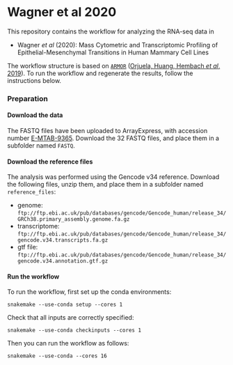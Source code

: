 # Wagner et al 2020

This repository contains the workflow for analyzing the RNA-seq data in 

* Wagner _et al_ (2020): Mass Cytometric and Transcriptomic Profiling of Epithelial-Mesenchymal Transitions in Human Mammary Cell Lines

The workflow structure is based on [`ARMOR`](https://github.com/csoneson/armor) ([Orjuela, Huang, Hembach _et al_, 2019](https://www.g3journal.org/content/9/7/2089.long)). To run the workflow and regenerate the results, follow the instructions below.

### Preparation

#### Download the data

The FASTQ files have been uploaded to ArrayExpress, with accession number [E-MTAB-9365](https://www.ebi.ac.uk/arrayexpress/experiments/E-MTAB-9365/). Download the 32 FASTQ files, and place them in a subfolder named `FASTQ`.

#### Download the reference files

The analysis was performed using the Gencode v34 reference. Download the following files, unzip them, and place them in a subfolder named `reference_files`:

* genome: `ftp://ftp.ebi.ac.uk/pub/databases/gencode/Gencode_human/release_34/GRCh38.primary_assembly.genome.fa.gz`
* transcriptome: `ftp://ftp.ebi.ac.uk/pub/databases/gencode/Gencode_human/release_34/gencode.v34.transcripts.fa.gz`
* gtf file: `ftp://ftp.ebi.ac.uk/pub/databases/gencode/Gencode_human/release_34/gencode.v34.annotation.gtf.gz`

#### Run the workflow

To run the workflow, first set up the conda environments:

```
snakemake --use-conda setup --cores 1
```

Check that all inputs are correctly specified:

```
snakemake --use-conda checkinputs --cores 1
```

Then you can run the workflow as follows:

```
snakemake --use-conda --cores 16
```
